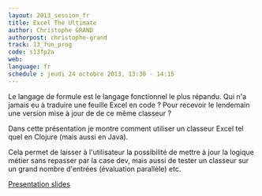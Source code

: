 ```yaml
---
layout: 2013_session_fr
title: Excel The Ultimate
author: Christophe GRAND
authorpost: christophe-grand
track: 13_fun_prog
code: s13fp2a
web:
language: fr
schedule : jeudi 24 octobre 2013, 13:30 - 14:15
---
```


Le langage de formule est le langage fonctionnel le plus répandu.
Qui n'a jamais eu à traduire une feuille Excel en code ? Pour recevoir le lendemain une version mise à jour de de ce même classeur ?

Dans cette présentation je montre comment utiliser un classeur Excel tel quel en Clojure (mais aussi en Java). 

Cela permet de laisser à l'utilisateur la possibilité de mettre à jour la logique métier sans repasser par la case dev, mais aussi de tester un classeur sur un grand nombre d'entrées (évaluation parallèle) etc. 

[Presentation slides](https://speakerdeck.com/cgrand/excel-the-ultimate)

